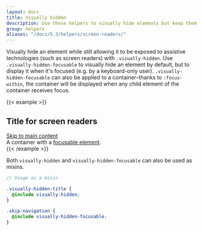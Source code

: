 ```yaml
---
layout: docs
title: Visually hidden
description: Use these helpers to visually hide elements but keep them accessible to assistive technologies.
group: helpers
aliases: "/docs/5.3/helpers/screen-readers/"
---
```


Visually hide an element while still allowing it to be exposed to assistive
technologies (such as screen readers) with `.visually-hidden`. Use
`.visually-hidden-focusable` to visually hide an element by default, but to
display it when it's focused (e.g. by a keyboard-only user).
`.visually-hidden-focusable` can also be applied to a container–thanks to
`:focus-within`, the container will be displayed when any child element of the
container receives focus.

{{< example >}}
<h2 class="visually-hidden">Title for screen readers</h2>
<a class="visually-hidden-focusable" href="#content">Skip to main content</a>
<div class="visually-hidden-focusable">A container with a <a href="#">focusable element</a>.</div>
{{< /example >}}

Both `visually-hidden` and `visually-hidden-focusable` can also be used as
mixins.

```scss
// Usage as a mixin

.visually-hidden-title {
  @include visually-hidden;
}

.skip-navigation {
  @include visually-hidden-focusable;
}
```
